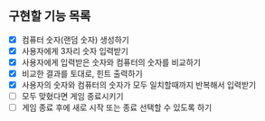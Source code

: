 ## 구현할 기능 목록
- [x] 컴퓨터 숫자(랜덤 숫자) 생성하기
- [x] 사용자에게 3자리 숫자 입력받기
- [x] 사용자에게 입력받은 숫자와 컴퓨터의 숫자를 비교하기
- [x] 비교한 결과를 토대로, 힌트 출력하기
- [x] 사용자의 숫자와 컴퓨터의 숫자가 모두 일치할때까지 반복해서 입력받기
- [ ] 모두 맞혔다면 게임 종료시키기
- [ ] 게임 종료 후에 새로 시작 또는 종료 선택할 수 있도록 하기